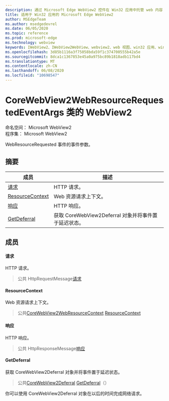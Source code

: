 ```yaml
---
description: 通过 Microsoft Edge WebView2 控件在 Win32 应用中托管 web 内容
title: 适用于 Win32 应用的 Microsoft Edge WebView2
author: MSEdgeTeam
ms.author: msedgedevrel
ms.date: 06/05/2020
ms.topic: reference
ms.prod: microsoft-edge
ms.technology: webview
keywords: IWebView2、IWebView2WebView、webview2、web 视图、win32 应用、win32、edge、ICoreWebView2、ICoreWebView2Controller、浏览器控件、边缘 html
ms.openlocfilehash: 3d85b1116a3f75058bda59f1c374700555b42a5e
ms.sourcegitcommit: 8dca1c1367853e45a0a975bc89b1818adb117bd4
ms.translationtype: MT
ms.contentlocale: zh-CN
ms.lasthandoff: 06/08/2020
ms.locfileid: "10698547"
---
```

# CoreWebView2WebResourceRequestedEventArgs 类的 WebView2 

命名空间： Microsoft WebView2 \
程序集： Microsoft WebView2

WebResourceRequested 事件的事件参数。

## 摘要

 成员                        | 描述
--------------------------------|---------------------------------------------
[请求](#request) | HTTP 请求。
[ResourceContext](#resourcecontext) | Web 资源请求上下文。
[响应](#response) | HTTP 响应。
[GetDeferral](#getdeferral) | 获取 CoreWebView2Deferral 对象并将事件置于延迟状态。

## 成员

#### 请求 

HTTP 请求。

> 公共 HttpRequestMessage[请求](#request)

#### ResourceContext 

Web 资源请求上下文。

> 公共[CoreWebView2WebResourceContext](./namespace-microsoft-web-webview2-core.md) [ResourceContext](#resourcecontext)

#### 响应 

HTTP 响应。

> 公共 HttpResponseMessage[响应](#response)

#### GetDeferral 

获取 CoreWebView2Deferral 对象并将事件置于延迟状态。

> 公共[CoreWebView2Deferral](microsoft-web-webview2-core-corewebview2deferral.md) [GetDeferral](#getdeferral)（）

你可以使用 CoreWebView2Deferral 对象在以后的时间完成网络请求。


